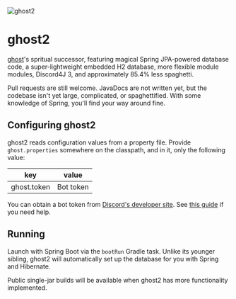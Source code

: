 ![ghost2](https://github.com/cbryant02/cbryant02.github.io/raw/master/media/ghost2_banner.png)

# ghost2
[ghost](https://github.com/cbryant02/ghost)'s spritual successor, featuring magical Spring JPA-powered database code, a super-lightweight embedded H2 database, more flexible module modules, Discord4J 3, and approximately 85.4% less spaghetti.

Pull requests are still welcome. JavaDocs are not written yet, but the codebase isn't yet large, complicated, or spaghettified. With some knowledge of Spring, you'll find your way around fine.

## Configuring ghost2
ghost2 reads configuration values from a property file. Provide `ghost.properties` somewhere on the classpath, and in it, only the following value:

| key         | value     |
|-------------|-----------|
| ghost.token | Bot token |

You can obtain a bot token from [Discord's developer site](https://discordapp.com/developers/). See [this guide](https://github.com/reactiflux/discord-irc/wiki/Creating-a-discord-bot-&-getting-a-token) if you need help.

## Running
Launch with Spring Boot via the `bootRun` Gradle task. Unlike its younger sibling, ghost2 will automatically set up the database for you with Spring and Hibernate.

Public single-jar builds will be available when ghost2 has more functionality implemented.